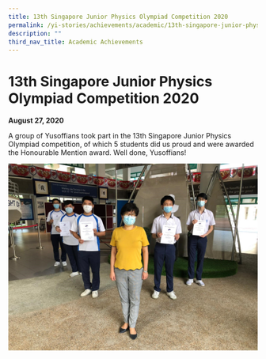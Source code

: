 ```yaml
---
title: 13th Singapore Junior Physics Olympiad Competition 2020
permalink: /yi-stories/achievements/academic/13th-singapore-junior-physics-olympiad-competition-2020/
description: ""
third_nav_title: Academic Achievements
---
```

# **13th Singapore Junior Physics Olympiad Competition 2020**

**August 27, 2020**

A group of Yusoffians took part in the 13th Singapore Junior Physics Olympiad competition, of which 5 students did us proud and were awarded the Honourable Mention award. Well done, Yusoffians!

![](/images/Achivements2020-8.jpg)